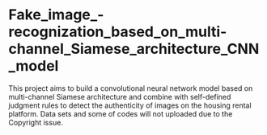 # Fake_image_-recognization_based_on_multi-channel_Siamese_architecture_CNN_model
This project aims to build a convolutional neural network model based on multi-channel Siamese architecture and combine with self-defined judgment rules to detect the authenticity of images on the housing rental platform. Data sets and some of codes will not uploaded due to the Copyright issue.
